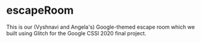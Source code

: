 # escapeRoom
This is our (Vyshnavi and Angela's) Google-themed escape room which we built using Glitch for the Google CSSI 2020 final project.

